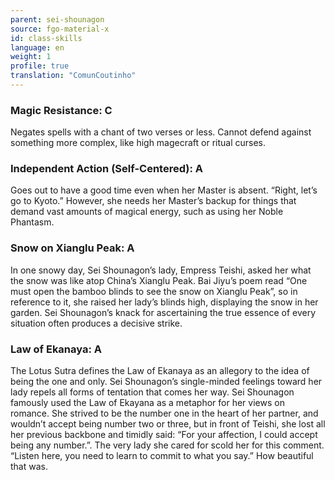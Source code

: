 ```yaml
---
parent: sei-shounagon
source: fgo-material-x
id: class-skills
language: en
weight: 1
profile: true
translation: "ComunCoutinho"
---
```


### Magic Resistance: C

Negates spells with a chant of two verses or less.
Cannot defend against something more complex, like high magecraft or ritual curses.

### Independent Action (Self-Centered): A

Goes out to have a good time even when her Master is absent.
“Right, let’s go to Kyoto.”
However, she needs her Master’s backup for things that demand vast amounts of magical energy, such as using her Noble Phantasm.

### Snow on Xianglu Peak: A

In one snowy day, Sei Shounagon’s lady, Empress Teishi, asked her what the snow was like atop China’s Xianglu Peak. Bai Jiyu’s poem read “One must open the bamboo blinds to see the snow on Xianglu Peak”, so in reference to it, she raised her lady’s blinds high, displaying the snow in her garden.
Sei Shounagon’s knack for ascertaining the true essence of every situation often produces a decisive strike.

### Law of Ekanaya: A

The Lotus Sutra defines the Law of Ekanaya as an allegory to the idea of being the one and only.
Sei Shounagon’s single-minded feelings toward her lady repels all forms of tentation that comes her way.
Sei Shounagon famously used the Law of Ekayana as a metaphor for her views on romance. She strived to be the number one in the heart of her partner, and wouldn’t accept being number two or three, but in front of Teishi, she lost all her previous backbone and timidly said:
“For your affection, I could accept being any number.”.
The very lady she cared for scold her for this comment.
“Listen here, you need to learn to commit to what you say.”
How beautiful that was.

